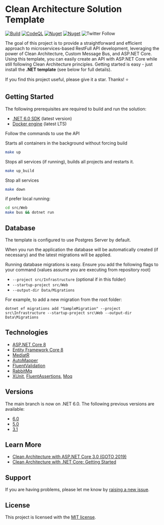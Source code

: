 # Clean Architecture Solution Template

[![Build](https://github.com/lismaroliveira1/RabbitMq_ASPNET/actions/workflows/build.yml/badge.svg)](https://github.com/lismaroliveira1/RabbitMq_ASPNET/actions/workflows/build.yml)
[![CodeQL](https://github.com/lismaroliveira1/RabbitMq_ASPNET/actions/workflows/codeql.yml/badge.svg)](https://github.com/lismaroliveira1/RabbitMq_ASPNET/actions/workflows/codeql.yml)
[![Nuget](https://img.shields.io/nuget/v/Clean.Architecture.Solution.Template?label=NuGet)](https://www.nuget.org/packages/Clean.Architecture.Solution.Template)
[![Nuget](https://img.shields.io/nuget/dt/Clean.Architecture.Solution.Template?label=Downloads)](https://www.nuget.org/packages/Clean.Architecture.Solution.Template)
![Twitter Follow](https://img.shields.io/twitter/follow/jasontaylordev?label=Follow&style=social)

The goal of this project is to provide a straightforward and efficient approach to microservices-based RestFull API development, leveraging the power of Clean Architecture, Custom Message Bus, and ASP.NET Core. Using this template, you can easily create an API with ASP.NET Core while still following Clean Architecture principles. Getting started is easy - just install the **.NET template** (see below for full details).

If you find this project useful, please give it a star. Thanks! ⭐

## Getting Started

The following prerequisites are required to build and run the solution:

- [.NET 6.0 SDK](https://dotnet.microsoft.com/download/dotnet/6.0) (latest version)
- [Docker engine](https://docs.docker.com/?_gl=1*rfa4kg*_ga*ODk5MTI2MjY2LjE3MTI5MzMzOTc.*_ga_XJWPQMJYHQ*MTcxNDEzNjQ5OS42LjEuMTcxNDEzNjUwMS41OC4wLjA.) (latest LTS)

Follow the commands to use the API

Starts all containers in the background without forcing build
```bash
make up
```

Stops all services (if running), builds all projects and restarts it.
```bash
make up_build
```

Stop all services
```bash
make down
```

if prefer local running:
```bash
cd src/Web
make bus && dotnet run
```

## Database

The template is configured to use Postgres Server by default.

When you run the application the database will be automatically created (if necessary) and the latest migrations will be applied.

Running database migrations is easy. Ensure you add the following flags to your command (values assume you are executing from repository root)

* `--project src/Infrastructure` (optional if in this folder)
* `--startup-project src/Web`
* `--output-dir Data/Migrations`

For example, to add a new migration from the root folder:

 `dotnet ef migrations add "SampleMigration" --project src\Infrastructure --startup-project src\Web --output-dir Data\Migrations`


## Technologies

* [ASP.NET Core 8](https://docs.microsoft.com/en-us/aspnet/core/introduction-to-aspnet-core)
* [Entity Framework Core 8](https://docs.microsoft.com/en-us/ef/core/)
* [MediatR](https://github.com/jbogard/MediatR)
* [AutoMapper](https://automapper.org/)
* [FluentValidation](https://fluentvalidation.net/)
* [RabbitMq](https://www.rabbitmq.com)
* [XUnit](https://xunit.net), [FluentAssertions](https://fluentassertions.com/), [Moq](https://github.com/moq)

## Versions
The main branch is now on .NET 6.0. The following previous versions are available:

* [6.0](https://github.com/lismaroliveira1/RabbitMq_ASPNET/tree/net6.0)
* [5.0](https://github.com/lismaroliveira1/RabbitMq_ASPNET/tree/net5.0)
* [3.1](https://github.com/lismaroliveira1/RabbitMq_ASPNET/tree/netcore3.1)

## Learn More

* [Clean Architecture with ASP.NET Core 3.0 (GOTO 2019)](https://youtu.be/dK4Yb6-LxAk)
* [Clean Architecture with .NET Core: Getting Started](https://jasontaylor.dev/clean-architecture-getting-started/)

## Support

If you are having problems, please let me know by [raising a new issue](https://github.com/lismaroliveira1/RabbitMq_ASPNET/issues/new/choose).

## License

This project is licensed with the [MIT license](LICENSE).
